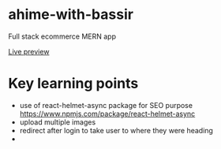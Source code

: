 # ahime-with-bassir

Full stack ecommerce MERN app

<a href="https://ahime-with-bassir.onrender.com">Live preview</a>
# Key learning points
- use of react-helmet-async package for SEO purpose https://www.npmjs.com/package/react-helmet-async
- upload multiple images
- redirect after login to take user to where they were heading 
-  